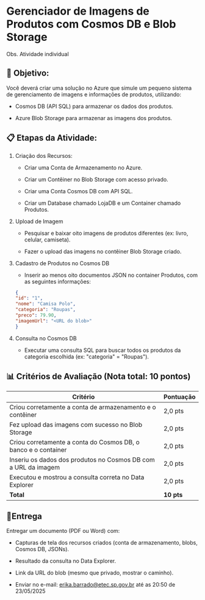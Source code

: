 # Gerenciador de Imagens de Produtos com Cosmos DB e Blob Storage

Obs. Atividade individual

## 🎯 Objetivo:

Você deverá criar uma solução no Azure que simule um pequeno sistema de gerenciamento de imagens e informações de produtos, utilizando:

- Cosmos DB (API SQL) para armazenar os dados dos produtos.

- Azure Blob Storage para armazenar as imagens dos produtos.

## 📋 Etapas da Atividade:

1. Criação dos Recursos:

    - Criar uma Conta de Armazenamento no Azure.

    - Criar um Contêiner no Blob Storage com acesso privado.

    - Criar uma Conta Cosmos DB com API SQL.

    - Criar um Database chamado LojaDB e um Container chamado Produtos.

2. Upload de Imagem

    - Pesquisar e baixar oito imagens de produtos diferentes (ex: livro, celular, camiseta).

    - Fazer o upload das imagens no contêiner Blob Storage criado.

3. Cadastro de Produtos no Cosmos DB

    - Inserir ao menos oito documentos JSON no container Produtos, com as seguintes informações:

    ````json
    {
    "id": "1",
    "nome": "Camisa Polo",
    "categoria": "Roupas",
    "preco": 79.90,
    "imagemUrl": "<URL do blob>"
    }
    ````

4. Consulta no Cosmos DB
    - Executar uma consulta SQL para buscar todos os produtos da categoria escolhida (ex: "categoria" = "Roupas").

## 📊 Critérios de Avaliação (Nota total: 10 pontos)

| Critério                                                                 | Pontuação |
|--------------------------------------------------------------------------|-----------|
| Criou corretamente a conta de armazenamento e o contêiner               | 2,0 pts   |
| Fez upload das imagens com sucesso no Blob Storage                      | 2,0 pts   |
| Criou corretamente a conta do Cosmos DB, o banco e o container          | 2,0 pts   |
| Inseriu os dados dos produtos no Cosmos DB com a URL da imagem          | 2,0 pts   |
| Executou e mostrou a consulta correta no Data Explorer                  | 2,0 pts   |
| **Total**                                                               | **10 pts** |


## 🧾Entrega

Entregar um documento (PDF ou Word) com:

- Capturas de tela dos recursos criados (conta de armazenamento, blobs, Cosmos DB, JSONs).

- Resultado da consulta no Data Explorer.

- Link da URL do blob (mesmo que privado, mostrar o caminho).
- Enviar no e-mail: erika.barrado@etec.sp.gov.br até as 20:50 de 23/05/2025